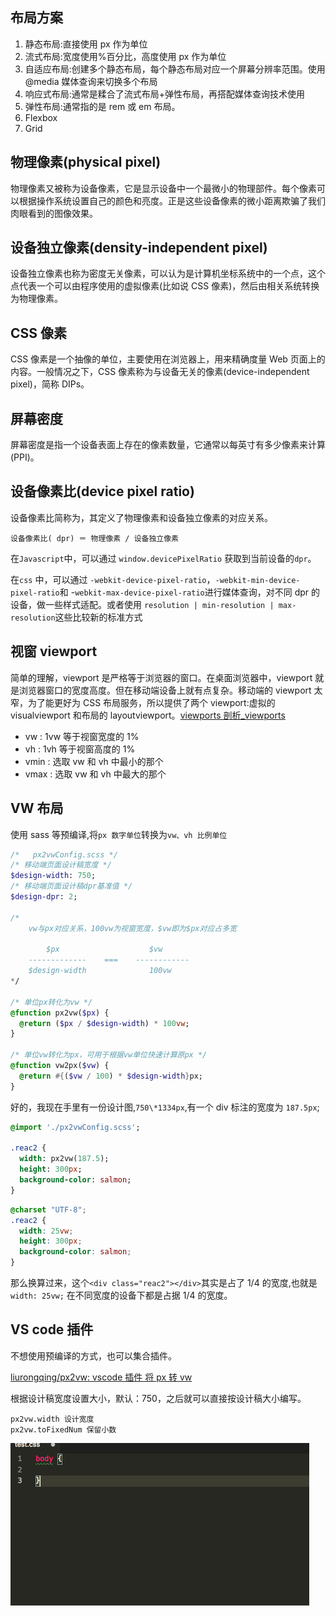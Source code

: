 ## 布局方案

1. 静态布局:直接使用 px 作为单位
2. 流式布局:宽度使用%百分比，高度使用 px 作为单位
3. 自适应布局:创建多个静态布局，每个静态布局对应一个屏幕分辨率范围。使用 @media 媒体查询来切换多个布局
4. 响应式布局:通常是糅合了流式布局+弹性布局，再搭配媒体查询技术使用
5. 弹性布局:通常指的是 rem 或 em 布局。
6. Flexbox
7. Grid

## 物理像素(physical pixel)

物理像素又被称为设备像素，它是显示设备中一个最微小的物理部件。每个像素可以根据操作系统设置自己的颜色和亮度。正是这些设备像素的微小距离欺骗了我们肉眼看到的图像效果。

## 设备独立像素(density-independent pixel)

设备独立像素也称为密度无关像素，可以认为是计算机坐标系统中的一个点，这个点代表一个可以由程序使用的虚拟像素(比如说 CSS 像素)，然后由相关系统转换为物理像素。

## CSS 像素

CSS 像素是一个抽像的单位，主要使用在浏览器上，用来精确度量 Web 页面上的内容。一般情况之下，CSS 像素称为与设备无关的像素(device-independent pixel)，简称 DIPs。

## 屏幕密度

屏幕密度是指一个设备表面上存在的像素数量，它通常以每英寸有多少像素来计算(PPI)。

## 设备像素比(device pixel ratio)

设备像素比简称为，其定义了物理像素和设备独立像素的对应关系。

```
设备像素比( dpr) ＝ 物理像素 / 设备独立像素
```

在`Javascript`中，可以通过 `window.devicePixelRatio` 获取到当前设备的`dpr`。

在`css` 中，可以通过 `-webkit-device-pixel-ratio`，`-webkit-min-device-pixel-ratio`和 -`webkit-max-device-pixel-ratio`进行媒体查询，对不同 dpr 的设备，做一些样式适配。或者使用 `resolution | min-resolution | max-resolution`这些比较新的标准方式

## 视窗 viewport

简单的理解，viewport 是严格等于浏览器的窗口。在桌面浏览器中，viewport 就是浏览器窗口的宽度高度。但在移动端设备上就有点复杂。移动端的 viewport 太窄，为了能更好为 CSS 布局服务，所以提供了两个 viewport:虚拟的 visualviewport 和布局的 layoutviewport。[viewports 剖析\_viewports](https://www.w3cplus.com/css/viewports.html)

- vw : 1vw 等于视窗宽度的 1%
- vh : 1vh 等于视窗高度的 1%
- vmin : 选取 vw 和 vh 中最小的那个
- vmax : 选取 vw 和 vh 中最大的那个

## VW 布局

使用 sass 等预编译,将`px 数字单位`转换为`vw、vh 比例单位`

```sass
/*   px2vwConfig.scss */
/* 移动端页面设计稿宽度 */
$design-width: 750;
/* 移动端页面设计稿dpr基准值 */
$design-dpr: 2;

/*
    vw与px对应关系，100vw为视窗宽度，$vw即为$px对应占多宽

        $px                    $vw
    -------------    ===    ------------
    $design-width              100vw
*/

/* 单位px转化为vw */
@function px2vw($px) {
  @return ($px / $design-width) * 100vw;
}

/* 单位vw转化为px，可用于根据vw单位快速计算原px */
@function vw2px($vw) {
  @return #{($vw / 100) * $design-width}px;
}
```

好的，我现在手里有一份设计图,`750\*1334px`,有一个 div 标注的宽度为 `187.5px`;

```sass
@import './px2vwConfig.scss';

.reac2 {
  width: px2vw(187.5);
  height: 300px;
  background-color: salmon;
}
```

```css
@charset "UTF-8";
.reac2 {
  width: 25vw;
  height: 300px;
  background-color: salmon;
}
```

那么换算过来，这个`<div class="reac2"></div>`其实是占了 1/4 的宽度,也就是`width: 25vw;`
在不同宽度的设备下都是占据 1/4 的宽度。

## VS code 插件

不想使用预编译的方式，也可以集合插件。

[liurongqing/px2vw: vscode 插件 将 px 转 vw](https://github.com/liurongqing/px2vw)

根据设计稿宽度设置大小，默认：750，之后就可以直接按设计稿大小编写。

```
px2vw.width 设计宽度
px2vw.toFixedNum 保留小数
```

<img src='https://github.com/liurongqing/px2vw/raw/master/screenshots/px2vw.gif'>
